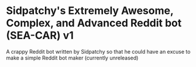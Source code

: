 # Sidpatchy's Extremely Awesome, Complex, and Advanced Reddit bot (SEA-CAR) v1
 
A crappy Reddit bot written by Sidpatchy so that he could have an excuse to make a simple Reddit bot maker (currently unreleased)
